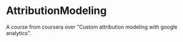 # AttributionModeling
A course from coursera over "Custom attribution modeling with google analytics".

